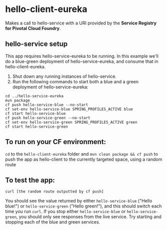 # hello-client-eureka
Makes a call to hello-service with a URI provided by the **Service Registry for Pivotal Cloud Foundry**.

## hello-service setup
This app requires hello-service-eureka to be running. In this example we'll do a blue-green deployment of hello-service-eureka, and consume that in hello-client-eureka.

1. Shut down any running instances of hello-service.
1. Run the following commands to start both a blue and a green deployment of hello-service-eureka:

  ```
cd ../hello-service-eureka
mvn package
cf push hello-service-blue --no-start
cf set-env hello-service-blue SPRING_PROFILES_ACTIVE blue
cf start hello-service-blue
cf push hello-service-green --no-start
cf set-env hello-service-green SPRING_PROFILES_ACTIVE green
cf start hello-service-green
  ```

## To run on your CF environment:
```cd``` to the ```hello-client-eureka``` folder and ```mvn clean package && cf push``` to push the app as hello-client to the currently targeted space, using a random route

## To test the app:
``` curl [the random route outputted by cf push] ```

You should see the value returned by either ```hello-service-blue``` ("Hello blue!") or ```hello-service-green``` ("Hello green!"), and this should switch each time you run ```curl```. If you stop either  ```hello-service-blue``` or ```hello-service-green```, you should only see responses from the live service. Try starting and stopping each of the blue and green services. 
